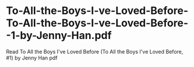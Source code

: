 # To-All-the-Boys-I-ve-Loved-Before-To-All-the-Boys-I-ve-Loved-Before--1-by-Jenny-Han.pdf
Read To All the Boys I've Loved Before (To All the Boys I've Loved Before, #1) by Jenny Han pdf
